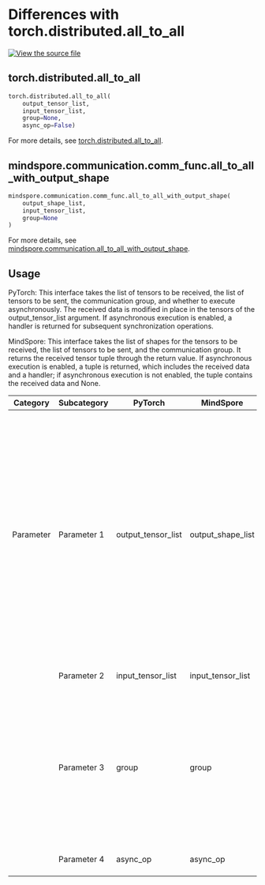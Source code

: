 # Differences with torch.distributed.all_to_all

[![View the source file](https://mindspore-website.obs.cn-north-4.myhuaweicloud.com/website-images/r2.4.0/resource/_static/logo_source_en.svg)](https://gitee.com/mindspore/docs/blob/r2.4.0/docs/mindspore/source_zh_cn/note/api_mapping/pytorch_diff/all_to_all_with_output_shape.md)

## torch.distributed.all_to_all

```python
torch.distributed.all_to_all(
    output_tensor_list,
    input_tensor_list,
    group=None,
    async_op=False)
```

For more details, see [torch.distributed.all_to_all](https://pytorch.org/docs/2.0/distributed.html#torch.distributed.all_to_all).

## mindspore.communication.comm_func.all_to_all_with_output_shape

```python
mindspore.communication.comm_func.all_to_all_with_output_shape(
    output_shape_list,
    input_tensor_list,
    group=None
)
```

For more details, see [mindspore.communication.all_to_all_with_output_shape](https://www.mindspore.cn/docs/en/r2.4.0/api_python/communication/mindspore.communication.comm_func.all_to_all_with_output_shape.html#mindspore.communication.comm_func.all_to_all_with_output_shape).

## Usage

PyTorch: This interface takes the list of tensors to be received, the list of tensors to be sent, the communication group, and whether to execute asynchronously. The received data is modified in place in the tensors of the output_tensor_list argument. If asynchronous execution is enabled, a handler is returned for subsequent synchronization operations.

MindSpore: This interface takes the list of shapes for the tensors to be received, the list of tensors to be sent, and the communication group. It returns the received tensor tuple through the return value. If asynchronous execution is enabled, a tuple is returned, which includes the received data and a handler; if asynchronous execution is not enabled, the tuple contains the received data and None.

| Category | Subcategory | PyTorch | MindSpore | Difference |
| --- | --- | --- | --- | --- |
| Parameter | Parameter 1 | output_tensor_list | output_shape_list | The functionality is inconsistent, and the types are different. PyTorch takes the list of tensors to be received, and the received data is assigned in place to the tensors of the input list; MindSpore takes the shape list of the tensors to be received, and the received data is returned through a new list of tensors. |
|  | Parameter 2 | input_tensor_list | input_tensor_list | The functionality is consistent. |
|  | Parameter 3 | group | group | The functionality is consistent, but the types are different. PyTorch takes a communication group object; MindSpore takes the string name of the communication group. |
|  | Parameter 4 | async_op | async_op | The functionality is consistent |
